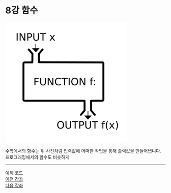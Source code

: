 # 8강 함수
![function image](./Function_machine2.svg)

수학에서의 함수는 위 사진처럼 입력값에 어떠한 작업을 통해 출력값을 만들어냅니다.
프로그래밍에서의 함수도 비슷하게 
***

[예제 코드](/Basics/08%20-%20함수/function.py)</br>
[이전 강좌](/Basics/07%20-%20반복문/README.md)</br>
[다음 강좌](/Projects/01_기본기_복습/README.md)